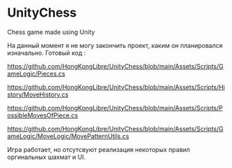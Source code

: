 # UnityChess
Chess game made using Unity


На данный момент я не могу закончить проект, каким он планировался изначально. 
Готовый код :

https://github.com/HongKongLibre/UnityChess/blob/main/Assets/Scripts/GameLogic/Pieces.cs

https://github.com/HongKongLibre/UnityChess/blob/main/Assets/Scripts/History/MoveHistory.cs

https://github.com/HongKongLibre/UnityChess/blob/main/Assets/Scripts/PossibleMovesOfPiece.cs

https://github.com/HongKongLibre/UnityChess/blob/main/Assets/Scripts/GameLogic/MoveLogic/MovePatternUtils.cs

Игра работает, но отсутсвуют реализация некоторых правил оргинальных шахмат и UI.

